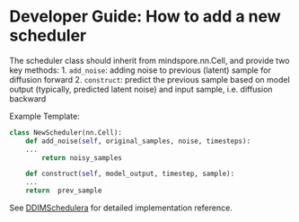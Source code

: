 # Developer Guide: How to add a new scheduler  

The scheduler class should inherit from mindspore.nn.Cell, and provide two key methods:
    1. `add_noise`: adding noise to previous (latent) sample for diffusion forward
    2. `construct`: predict the previous sample based on model output (typically, predicted latent noise) and input sample, i.e. diffusion backward 


Example Template:

```python
class NewScheduler(nn.Cell):
    def add_noise(self, original_samples, noise, timesteps):
	...
        return noisy_samples

    def construct(self, model_output, timestep, sample):
	...
	return  prev_sample

```

See [DDIMSchedulera](./ddim_scheduler.py) for detailed implementation reference.
